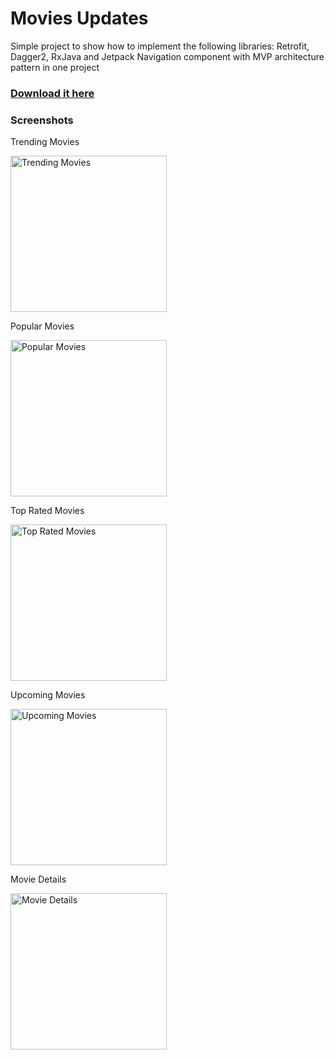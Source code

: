 # Movies Updates
Simple project to show how to implement the following libraries: Retrofit, Dagger2, RxJava and Jetpack Navigation component with MVP architecture pattern in one project

### [Download it here](https://github.com/Kakyire/RetrofitDaggerRxJavaMVP-With-NavComponent/releases/download/v1.0/Movies.apk)
### Screenshots

Trending Movies

<img src="https://user-images.githubusercontent.com/47930771/97816346-89ede300-1c8c-11eb-822d-6fccfd22e58b.png" alt="Trending Movies" width="250"/>



Popular Movies

<img src="https://user-images.githubusercontent.com/47930771/97816277-18159980-1c8c-11eb-9b2e-c82113390e0e.png" alt="Popular Movies" width="250"/>



Top Rated Movies

<img src="https://user-images.githubusercontent.com/47930771/97816361-9b36ef80-1c8c-11eb-8226-aa3f14dc87e2.png" alt="Top Rated Movies" width="250"/>



Upcoming Movies

<img src="https://user-images.githubusercontent.com/47930771/97816367-a38f2a80-1c8c-11eb-9089-db496994a939.png" alt="Upcoming Movies" width="250"/>



Movie Details

<img src="https://user-images.githubusercontent.com/47930771/97816370-ab4ecf00-1c8c-11eb-9798-78c916c1d4a8.png" alt="Movie Details" width="250"/>
